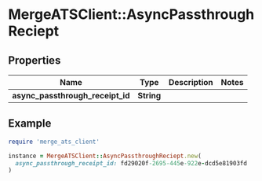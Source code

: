 # MergeATSClient::AsyncPassthroughReciept

## Properties

| Name | Type | Description | Notes |
| ---- | ---- | ----------- | ----- |
| **async_passthrough_receipt_id** | **String** |  |  |

## Example

```ruby
require 'merge_ats_client'

instance = MergeATSClient::AsyncPassthroughReciept.new(
  async_passthrough_receipt_id: fd29020f-2695-445e-922e-dcd5e81903fd
)
```


